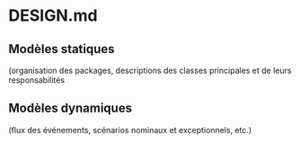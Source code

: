 # DESIGN.md 

## Modèles statiques 
(organisation des packages,
descriptions des classes principales et de leurs responsabilités

## Modèles dynamiques
(flux des événements,
 scénarios nominaux et exceptionnels, etc.)
